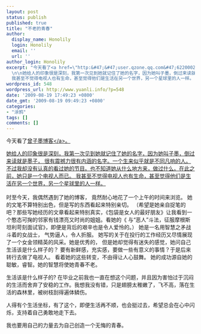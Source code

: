 ```yaml
---
layout: post
status: publish
published: true
title: "不老的青春"
author:
  display_name: Honolily
  login: Honolily
  email: ''
  url: ''
author_login: Honolily
excerpt: "今天看了<a href=\"http:&#47;&#47;user.qzone.qq.com&#47;622000200&#47;blog&#47;1231771758\">曾子墨博客<&#47;a>。
  \n\n她给人的印象很是深刻，我第一次见到她就记住了她的名字，因为她叫子墨，倒过来读就是墨子， 很有震撼力很有内涵的名字。一个生来似乎就是不同凡响的人。 不过我却没有认真的看过她的节目。也不知道她从什么地方来，做过什么。在此之前，她只是一个电视人而已。
  我甚至不觉得电视人也有生命，甚至觉得他们是生活在另一个世界，另一个星球里的人一样。  \n"
wordpress_id: 548
wordpress_url: http://www.yuanli.info/?p=548
date: '2009-08-19 17:49:23 +0800'
date_gmt: '2009-08-19 09:49:23 +0800'
categories:
- "涂鸦"
tags: []
comments: []
---
```

<p>今天看了<a href="http:&#47;&#47;user.qzone.qq.com&#47;622000200&#47;blog&#47;1231771758">曾子墨博客<&#47;a>。 </p>
<p>她给人的印象很是深刻，我第一次见到她就记住了她的名字，因为她叫子墨，倒过来读就是墨子， 很有震撼力很有内涵的名字。一个生来似乎就是不同凡响的人。 不过我却没有认真的看过她的节目。也不知道她从什么地方来，做过什么。在此之前，她只是一个电视人而已。 我甚至不觉得电视人也有生命，甚至觉得他们是生活在另一个世界，另一个星球里的人一样。<br />
<a id="more"></a><a id="more-548"></a><br />
时至今天，我偶然遇到了她的博客， 竟然耐心地花了一个上午的时间来浏览。 她的文笔不算特别出色，但是写的东西看起来特别亲切。 （希望是她亲自捉笔的吧？那些写她经历的文章看起来特别真实，《包袋是女人的最好朋友》让我看到一个憨态可掬的邻家有钱漂亮又时尚的姐姐。看她的《 与&ldquo;恶人&rdquo;斗法，征服摩根斯坦利苛刻面试官》，即便是背后的艰辛也是令人爱怜的。） 她是一名用智慧之矛战斗着的女战士， 气势逼人，令人折服。 她写的关于在投行的工作经历又尽情展现了一个女金领精英的风采。她是优秀的， 但是她却觉得有迷失的感觉，她问自己生活该是什么样子的？ 要有新鲜感，充实感，要做一些有意义的事情？于是后来转行去做了电视人。 看着她的这些转变，不由得让人心鼓舞。 她的成功源自她的聪敏，睿智。她的智慧将使她青春不老。</p>
<p>生活该是什么样子的? 在毕业之前我也一直在想这个问题，并且因为害怕过于沉闷的生活而舍弃了安稳的工作。我想我没有错，只是翅膀太稚嫩了，飞不高，落在生活的森林里，被树枝刮得遍体鳞伤。</p>
<p>人得有个生活坐标，有了这个，即便生活再不顺，也会挺过去，希望总会在心中闪烁，支持着自己勇敢地走下去。</p>
<p> 我也要用自己的力量去为自己创造一个无悔的青春。 </p>
